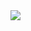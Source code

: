 <img src="https://img.shields.io/badge/mariadb-003545?style=for-the-badge&logo=mariadb&logoColor=white">

